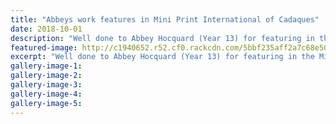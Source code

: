 ```yaml
---
title: "Abbeys work features in Mini Print International of Cadaques"
date: 2018-10-01
description: "Well done to Abbey Hocquard (Year 13) for featuring in the Mini Print International of Cadaques..."
featured-image: http://c1940652.r52.cf0.rackcdn.com/5bbf235aff2a7c68e5000319/Abby-Hocquard-mini-print-int-27-sept2018.jpg
excerpt: "Well done to Abbey Hocquard (Year 13) for featuring in the Mini Print International of Cadaques."
gallery-image-1: 
gallery-image-2: 
gallery-image-3: 
gallery-image-4: 
gallery-image-5: 
---
```

